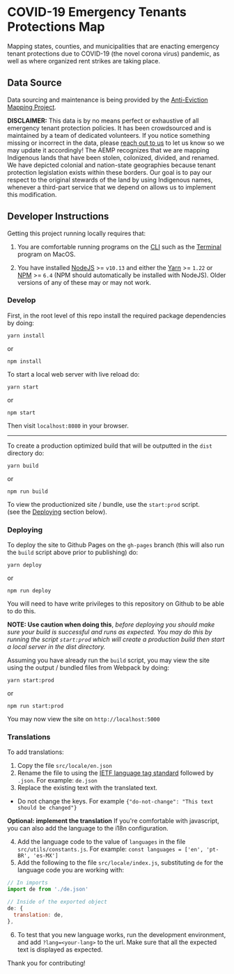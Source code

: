 # COVID-19 Emergency Tenants Protections Map

Mapping states, counties, and municipalities that are enacting emergency tenant protections due to COVID-19 (the novel corona virus) pandemic, as well as where organized rent strikes are taking place.

## Data Source

Data sourcing and maintenance is being provided by the [Anti-Eviction Mapping Project](https://www.antievictionmap.com/).

**DISCLAIMER:** This data is by no means perfect or exhaustive of all emergency tenant protection policies. It has been crowdsourced and is maintained by a team of dedicated volunteers. If you notice something missing or incorrect in the data, please [reach out to us](mailto:antievictionmap@riseup.net) to let us know so we may update it accordingly! The AEMP recognizes that we are mapping Indigenous lands that have been stolen, colonized, divided, and renamed. We have depicted colonial and nation-state geographies because tenant protection legislation exists within these borders. Our goal is to pay our respect to the original stewards of the land by using Indigenous names, whenever a third-part service that we depend on allows us to implement this modification.

## Developer Instructions

Getting this project running locally requires that:

1. You are comfortable running programs on the [CLI](https://en.wikipedia.org/wiki/Command-line_interface) such as the [Terminal](https://support.apple.com/guide/terminal/welcome/mac) program on MacOS.

2. You have installed [NodeJS](https://nodejs.org/en/) >= `v10.13` and either the [Yarn](https://yarnpkg.com/) >= `1.22` or [NPM](https://www.npmjs.com/) >= `6.4` (NPM should automatically be installed with NodeJS). Older versions of any of these may or may not work.

### Develop

First, in the root level of this repo install the required package dependencies by doing:

```
yarn install
```

or

```
npm install
```

To start a local web server with live reload do:

```
yarn start
```

or

```
npm start
```

Then visit `localhost:8080` in your browser.

---

To create a production optimized build that will be outputted in the `dist` directory do:

```
yarn build
```

or

```
npm run build
```

To view the productionized site / bundle, use the `start:prod` script.  
(see the [Deploying](#deploying) section below).

### Deploying

To deploy the site to Github Pages on the `gh-pages` branch (this will also run the `build` script above prior to publishing) do:

```
yarn deploy
```

or

```
npm run deploy
```

You will need to have write privileges to this repository on Github to be able to do this.

**NOTE: Use caution when doing this**, _before deploying you should make sure your build is successful and runs as expected. You may do this by running the script `start:prod` which will create a production build then start a local server in the dist directory._

Assuming you have already run the `build` script, you may view the site using the output / bundled files from Webpack by doing:

```
yarn start:prod
```

or

```
npm run start:prod
```

You may now view the site on `http://localhost:5000`

### Translations

To add translations:

1. Copy the file `src/locale/en.json`
2. Rename the file to using the [IETF language tag standard](https://gist.github.com/traysr/2001377) followed by `.json`. For example: `de.json`
3. Replace the existing text with the translated text.

- Do not change the keys. For example `{"do-not-change": "This text should be changed"}`

**Optional: implement the translation**
If you're comfortable with javascript, you can also add the language to the i18n configuration.

4. Add the language code to the value of `languages` in the file `src/utils/constants.js`. For example: `const languages = ['en', 'pt-BR', 'es-MX']`
5. Add the following to the file `src/locale/index.js`, substituting `de` for the language code you are working with:

```js
// In imports
import de from './de.json'

// Inside of the exported object
de: {
  translation: de,
},
```

6. To test that you new language works, run the development environment, and add `?lang=<your-lang>` to the url. Make sure that all the expected text is displayed as expected.

Thank you for contributing!
